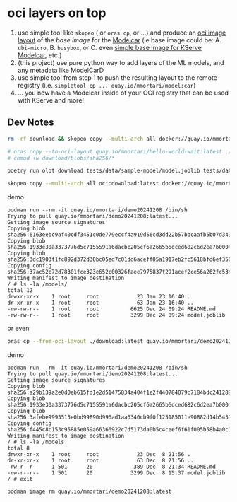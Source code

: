 # oci layers on top

1. use simple tool like `skopeo` ( or `oras cp`, or ...) and produce an [oci image layout](https://github.com/opencontainers/image-spec/blob/main/image-layout.md) of the _base image_ for the [Modelcar](https://kserve.github.io/website/latest/modelserving/storage/oci/#prepare-an-oci-image-with-model-data) (ie base image could be: A. `ubi-micro`, B. `busybox`, or C. even [simple base image for KServe Modelcar](https://github.com/tarilabs/demo20241108-base?tab=readme-ov-file#a-minimal-base-image-for-kserve-modelcarsidecar-puposes-that-does-nothing), etc.)
2. (this project) use pure python way to add layers of the ML models, and any metadata like ModelCarD
3. use simple tool from step 1 to push the resulting layout to the remote registry (i.e. `simpletool cp ... quay.io/mmortari/model:car`)
4. ... you now have a Modelcar inside of your OCI registry that can be used with KServe and more!

## Dev Notes

```sh
rm -rf download && skopeo copy --multi-arch all docker://quay.io/mmortari/hello-world-wait:latest oci:download:latest

# oras copy --to-oci-layout quay.io/mmortari/hello-world-wait:latest ./download:latest
# chmod +w download/blobs/sha256/*

poetry run olot download tests/data/sample-model/model.joblib tests/data/sample-model/README.md

skopeo copy --multi-arch all oci:download:latest docker://quay.io/mmortari/demo20241208:latest
```

demo

```
podman run --rm -it quay.io/mmortari/demo20241208 /bin/sh
Trying to pull quay.io/mmortari/demo20241208:latest...
Getting image source signatures
Copying blob sha256:6163eebc9af40cdf3451c0de779eccf4a919d56cd3dd22b57bbcaafb5b07d349
Copying blob sha256:1933e30a3373776d5c7155591a6dacbc205cf6a2665b6dced682c6d2ea7b000f
Copying blob sha256:3dc1903f1fc892d372d30bc05ed7c01dd6aceff05a1917eb2fc5618bfd6ef350
Copying config sha256:37ac52c72d78301fce323e652c00326faee7975837f291acef2ce56a262fc53d
Writing manifest to image destination
/ # ls -la /models/
total 12
drwxr-xr-x    1 root     root            23 Jan 23 16:40 .
dr-xr-xr-x    1 root     root            63 Jan 23 16:40 ..
-rw-rw-r--    1 root     root          6625 Dec 24 09:24 README.md
-rw-rw-r--    1 root     root          3299 Dec 24 09:24 model.joblib
```

or even

```sh
oras cp --from-oci-layout ./download:latest quay.io/mmortari/demo20241208:latest
```

demo

```
podman run --rm -it quay.io/mmortari/demo20241208 /bin/sh
Trying to pull quay.io/mmortari/demo20241208:latest...
Getting image source signatures
Copying blob sha256:a29b139a2e0d0eb615fd1e2d51475834a404f1e2f440784079c7184bdc241289
Copying blob sha256:1933e30a3373776d5c7155591a6dacbc205cf6a2665b6dced682c6d2ea7b000f
Copying blob sha256:3afebe9995515e0bd99890d996ad1aa6340cb9f0f125185011e90882d14b5431
Copying config sha256:f445c8c153c95885e059a66366922c7d5173da0b5c4ceef6f61f005b58b4a0c1
Writing manifest to image destination
/ # ls -la /models
total 8
drwxr-xr-x    1 root     root            23 Dec  8 21:56 .
dr-xr-xr-x    1 root     root            63 Dec  8 21:56 ..
-rw-r--r--    1 501      20             389 Dec  8 21:34 README.md
-rw-r--r--    1 501      20            3299 Dec  8 15:37 model.joblib
/ # exit
```

```sh
podman image rm quay.io/mmortari/demo20241208:latest
```
